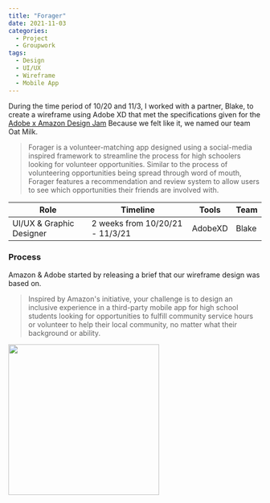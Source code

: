 ```yaml
---
title: "Forager"
date: 2021-11-03
categories: 
  - Project
  - Groupwork
tags:
  - Design
  - UI/UX
  - Wireframe
  - Mobile App
---
```


During the time period of 10/20 and 11/3, I worked with a partner, Blake, to create a wireframe using Adobe XD that met the specifications given for the [Adobe x Amazon Design Jam](https://www.eventbrite.com/e/college-amazon-design-creative-jam-registration-166541960487)
Because we felt like it, we named our team Oat Milk.

> Forager is a volunteer-matching app designed using a social-media inspired framework to streamline the process for high schoolers looking for volunteer opportunities. Similar to the process of volunteering opportunities being spread through word of mouth, Forager features a recommendation and review system to allow users to see which opportunities their friends are involved with. 

Role      | Timeline | Tools  |  Team   |
| --------  | -------- | ------ | ------- |
| UI/UX & Graphic Designer | 2 weeks from 10/20/21 - 11/3/21| AdobeXD| Blake |

### Process
Amazon & Adobe started by releasing a brief that our wireframe design was based on.

> Inspired by Amazon's initiative, your challenge is to design an inclusive experience in a third-party mobile app for high school students looking for opportunities to fulfill community service hours or volunteer to help their local community, no matter what their background or ability.

<img src="FORAGER_DEMO.gif" width=300px>
